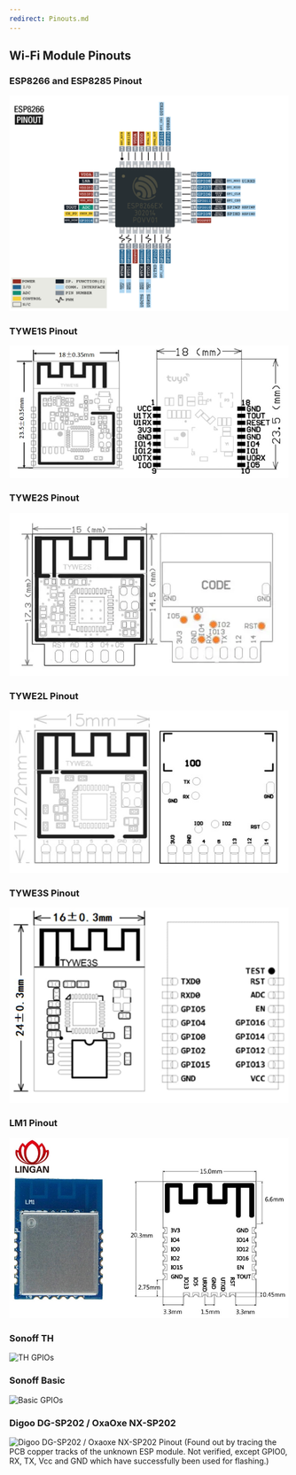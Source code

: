 ```yaml
---
redirect: Pinouts.md
---
```

## Wi-Fi Module Pinouts

### ESP8266 and ESP8285 Pinout
![ESP8266 pinout](_media/pinouts/ESP8266_pinout.jpg)

### TYWE1S Pinout
![TYWE1S Pinout](_media/pinouts/TYWE1S_pinout.jpg)

### TYWE2S Pinout
![TYWE2S Pinout](_media/pinouts/TYWE2S_pinout.jpg)

### TYWE2L Pinout
![TYWE2L Pinout](_media/pinouts/TYWE2L_pinout.jpg)

### TYWE3S Pinout
![TYWE3S Pinout](_media/pinouts/TYWE3S_pinout.jpg)

### LM1 Pinout
![LM1 Pinout](_media/pinouts/LM1_pinout.jpg)

### Sonoff TH
<img alt="TH GPIOs" src="http://tinkerman.cat/wp-content/uploads/2016/10/20161004_220416_LABELSs.jpg"></img>

### Sonoff Basic
<img alt="Basic GPIOs" src="http://tinkerman.cat/wp-content/uploads/2016/06/pinout_frontx.jpg"></img>

### Digoo DG-SP202 / OxaOxe NX-SP202
<img alt="Digoo DG-SP202 / Oxaoxe NX-SP202 Pinout" src="https://abload.de/img/nx-sp202-pinoutubkyw.jpg"></img>
(Found out by tracing the PCB copper tracks of the unknown ESP module. Not verified, except GPIO0, RX, TX, Vcc and GND which have successfully been used for flashing.)
